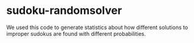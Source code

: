 # sudoku-randomsolver
We used this code to generate statistics about how different solutions to improper sudokus are found with different probabilities.
